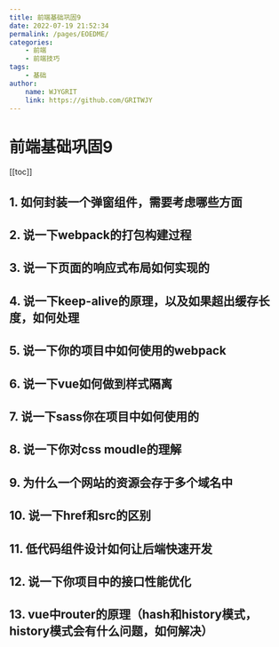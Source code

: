 ```yaml
---
title: 前端基础巩固9  
date: 2022-07-19 21:52:34  
permalink: /pages/EOEDME/  
categories:
    - 前端
    - 前端技巧
tags:
    - 基础
author:  
    name: WJYGRIT   
    link: https://github.com/GRITWJY  
---
```


# 前端基础巩固9

[[toc]]

## 1. 如何封装一个弹窗组件，需要考虑哪些方面

## 2. 说一下webpack的打包构建过程

## 3. 说一下页面的响应式布局如何实现的

## 4. 说一下keep-alive的原理，以及如果超出缓存长度，如何处理

## 5. 说一下你的项目中如何使用的webpack

## 6. 说一下vue如何做到样式隔离

## 7. 说一下sass你在项目中如何使用的

## 8. 说一下你对css moudle的理解

## 9. 为什么一个网站的资源会存于多个域名中

## 10. 说一下href和src的区别

## 11. 低代码组件设计如何让后端快速开发

## 12. 说一下你项目中的接口性能优化

## 13. vue中router的原理（hash和history模式，history模式会有什么问题，如何解决）
